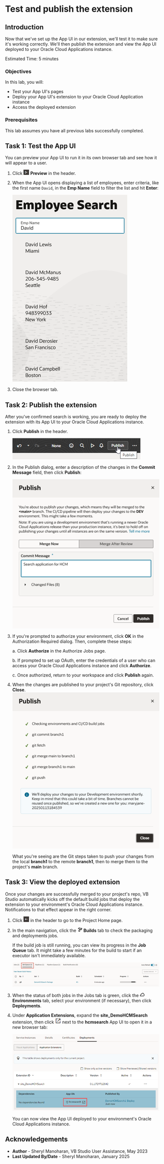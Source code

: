 # Test and publish the extension

## Introduction

Now that we've set up the App UI in our extension, we'll test it to make sure it's working correctly. We'll then publish the extension and view the App UI deployed to your Oracle Cloud Applications instance.

Estimated Time: 5 minutes

### Objectives

In this lab, you will:

* Test your App UI's pages
* Deploy your App UI's extension to your Oracle Cloud Application instance
* Access the deployed extension

### Prerequisites

This lab assumes you have all previous labs successfully completed.

## Task 1: Test the App UI

You can preview your App UI to run it in its own browser tab and see how it will appear to a user.

1. Click ![Preview icon](images/icon-preview.png) **Preview** in the header.

2. When the App UI opens displaying a list of employees, enter criteria, like the first name `David`, in the **Emp Name** field to filter the list and hit **Enter**:

    ![This image shows a preview of the App UI. The name "David" is entered in the search field and the results of the search are listed underneath.](images/preview.png)

3. Close the browser tab.

## Task 2: Publish the extension

After you've confirmed search is working, you are ready to deploy the extension with its App UI to your Oracle Cloud Applications instance.

1. Click **Publish** in the header.

    ![This image show the Publish button selected in the upper right corner of the workspace.](images/publish.png)

2. In the Publish dialog, enter a description of the changes in the **Commit Message** field, then click **Publish**:

    ![This image shows the Publish Changes dialog with Merge Now selected and the "Search Application for HCM" entered in the Commit Message field.](images/publish-changes-dialog.png)

3. If you're prompted to authorize your environment, click **OK** in the Authorization Required dialog. Then, complete these steps:

    a. Click **Authorize** in the Authorize Jobs page.

    b. If prompted to set up OAuth, enter the credentials of a user who can access your Oracle Cloud Applications instance and click **Authorize**.

    c. Once authorized, return to your workspace and click **Publish** again.

4. When the changes are published to your project's Git repository, click **Close**.
    ![This image shows Publish Changes dialog detailing the steps taken to deploy changes from your workspace to the project's repository in this order: Checking environments and build jobs, git commit branch1, git fetch, git merge main to branch1, git merge branch1 to main, and git push. There's also a message asking the user not to use the current branch as changes are being deployed and that a new branch maryjane-timestamp has been temporarily created for the user.](images/published.png)

    What you're seeing are the Git steps taken to push your changes from the local **branch1** to the remote **branch1**, then to merge them to the project's **main** branch.

## Task 3: View the deployed extension

Once your changes are successfully merged to your project's repo, VB Studio automatically kicks off the default build jobs that deploy the extension to your environment's Oracle Cloud Applications instance. Notifications to that effect appear in the right corner.

1. Click ![Go to project page icon](images/icon-gotoprojectpage.png) in the header to go to the Project Home page.

2. In the main navigation, click the ![Builds icon](images/icon-builds.png) **Builds** tab to check the packaging and deployments jobs.

    If the build job is still running, you can view its progress in the **Job Queue** tab. It might take a few minutes for the build to start if an executor isn't immediately available.

    ![This image shows the Builds section Job Queue tab in VB Studio. A progress indicator shows status for the DemoHCMSearch-Package job.](images/job-queue.png)

3. When the status of both jobs in the Jobs tab is green, click the ![Environments icon](images/icon-environments.png) **Environments** tab, select your environment (if necessary), then click **Deployments**.

4. Under **Application Extensions**, expand the **site_DemoHCMSearch** extension, then click ![Open icon](images/icon-openappui.png) next to the **hcmsearch** App UI to open it in a new browser tab:

    ![This image shows the Environments tab. The Development environment is selected and the Deployments tab is shown. In the Applications Extensions section, DemoHCMSearch is highlighted and expanded and hcmsearch is highlighted in the App UIs column.](images/deployment.png)

    You can now view the App UI deployed to your environment's Oracle Cloud Applications instance.

<!-- You may now **proceed to the next lab**. -->

## Acknowledgements

* **Author** - Sheryl Manoharan, VB Studio User Assistance, May 2023
* **Last Updated By/Date** - Sheryl Manoharan, January 2025
